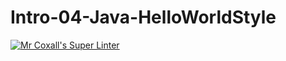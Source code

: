# Intro-04-Java-HelloWorldStyle
[![Mr Coxall's Super Linter](https://github.com/ICS4U-Programming-AngelI/Intro-04-Java-HelloWorldStyle/workflows/Mr%20Coxall's%20Super%20Linter/badge.svg)](https://github.com/ICS4U-Programming-AngelI/Intro-04-Java-HelloWorldStyle/actions/)

